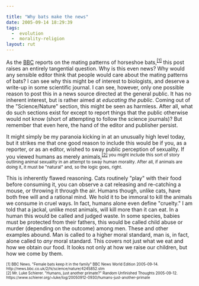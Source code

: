 ```yaml
---

title: "Why bats make the news"
date: 2005-09-14 18:29:39
tags:
  -  evolution
  -  morality-religion
layout: rut
---
```


<p>As the <a href="http://news.bbc.co.uk/">BBC</a> reports on the mating patterns of horseshoe bats,<sup><a href="http://news.bbc.co.uk/2/hi/science/nature/4245852.stm">[1]</a></sup> this post raises an entirely tangential question.  Why is this even news?  Why would any sensible editor think that people would care about the mating patterns of bats?  I can see why this might be of interest to biologists, and deserve a write-up in some scientific journal.  I can see, however, only one possible reason to post this in a news source directed at the general public. It has no inherent interest, but is rather aimed at <em>educating the public</em>.  Coming out of the "Science/Nature" section, this might be seen as harmless.  After all, what do such sections exist for except to report things that the public otherwise would not know (short of attempting to follow the science journals)?  But remember that even here, the hand of the editor and publisher persist.</p>  <p>It might simply be my paranoia kicking in at an unusually high level today, but it strikes me that one good reason to include this would be if you, as a reporter, or as an editor, wished to sway public perception of sexuality.  If you viewed humans as merely animals,<sup><a href="https://www.schierer.org/~luke/log/20050912-0930/humans-just-another-primate">[2]</a></sup><sup> you might include this sort of story outlining animal sexuality in an attempt to sway human morality.  After all, if animals are doing it, it must be "natural" and, so the logic goes, right.</sup></p>  <p>This is inherently flawed reasoning.  Cats routinely "play" with their food before consuming it, you can observe a cat releasing and re-catching a mouse, or throwing it through the air.  Humans though, unlike cats, have both free will and a rational mind.  We hold it to be immoral to kill the animals we consume in cruel ways.  In fact, humans alone even define "cruelty."  I am told that a jackal, unlike most animals, will kill more than it can eat.  In a human this would be called and judged waste.  In some species, babies must be protected from their fathers, this would be called child abuse or murder (depending on the outcome) among men.  These and other examples abound.  Man is called to a higher moral standard, man is, in fact, alone called to <em>any</em> moral standard.  This covers not just what we eat and how we obtain our food.  It looks not only at how we raise our children, but how we come by them.</p>  <font size="-2"> [1] BBC News.  "Female bats keep it in the family" BBC News World Edition 2005-09-14. http://news.bbc.co.uk/2/hi/science/nature/4245852.stm <br  /> [2] Mr. Luke Schierer.  "Humans, just another primate?" Random Unfinished Thoughts 2005-09-12. https://www.schierer.org/~luke/log/20050912-0930/humans-just-another-primate </font>


